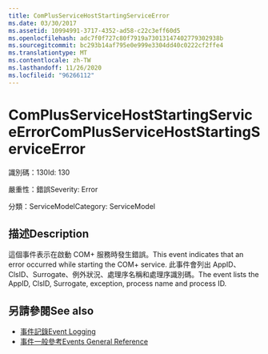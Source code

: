 ```yaml
---
title: ComPlusServiceHostStartingServiceError
ms.date: 03/30/2017
ms.assetid: 10994991-3717-4352-ad58-c22c3eff60d5
ms.openlocfilehash: adc7f0f727c80f7919a73013147402779302938b
ms.sourcegitcommit: bc293b14af795e0e999e3304dd40c0222cf2ffe4
ms.translationtype: MT
ms.contentlocale: zh-TW
ms.lasthandoff: 11/26/2020
ms.locfileid: "96266112"
---
```

# <a name="complusservicehoststartingserviceerror"></a><span data-ttu-id="1a1d2-102">ComPlusServiceHostStartingServiceError</span><span class="sxs-lookup"><span data-stu-id="1a1d2-102">ComPlusServiceHostStartingServiceError</span></span>

<span data-ttu-id="1a1d2-103">識別碼：130</span><span class="sxs-lookup"><span data-stu-id="1a1d2-103">Id: 130</span></span>  
  
 <span data-ttu-id="1a1d2-104">嚴重性：錯誤</span><span class="sxs-lookup"><span data-stu-id="1a1d2-104">Severity: Error</span></span>  
  
 <span data-ttu-id="1a1d2-105">分類：ServiceModel</span><span class="sxs-lookup"><span data-stu-id="1a1d2-105">Category: ServiceModel</span></span>  
  
## <a name="description"></a><span data-ttu-id="1a1d2-106">描述</span><span class="sxs-lookup"><span data-stu-id="1a1d2-106">Description</span></span>  

 <span data-ttu-id="1a1d2-107">這個事件表示在啟動 COM+ 服務時發生錯誤。</span><span class="sxs-lookup"><span data-stu-id="1a1d2-107">This event indicates that an error occurred while starting the COM+ service.</span></span> <span data-ttu-id="1a1d2-108">此事件會列出 AppID、ClsID、Surrogate、例外狀況、處理序名稱和處理序識別碼。</span><span class="sxs-lookup"><span data-stu-id="1a1d2-108">The event lists the AppID, ClsID, Surrogate, exception, process name and process ID.</span></span>  
  
## <a name="see-also"></a><span data-ttu-id="1a1d2-109">另請參閱</span><span class="sxs-lookup"><span data-stu-id="1a1d2-109">See also</span></span>

- [<span data-ttu-id="1a1d2-110">事件記錄</span><span class="sxs-lookup"><span data-stu-id="1a1d2-110">Event Logging</span></span>](index.md)
- [<span data-ttu-id="1a1d2-111">事件一般參考</span><span class="sxs-lookup"><span data-stu-id="1a1d2-111">Events General Reference</span></span>](events-general-reference.md)
